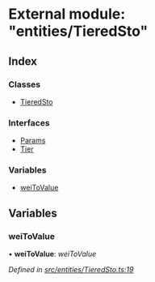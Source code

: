 # External module: "entities/TieredSto"

## Index

### Classes

* [TieredSto](../classes/_entities_tieredsto_.tieredsto.md)

### Interfaces

* [Params](../interfaces/_entities_tieredsto_.params.md)
* [Tier](../interfaces/_entities_tieredsto_.tier.md)

### Variables

* [weiToValue](_entities_tieredsto_.md#weitovalue)

## Variables

###  weiToValue

• **weiToValue**: *weiToValue*

*Defined in [src/entities/TieredSto.ts:19](https://github.com/PolymathNetwork/polymath-sdk/blob/fb8c7c9/src/entities/TieredSto.ts#L19)*
